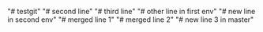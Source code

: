 "# testgit" 
"# second line" 
"# third line" 
"# other line in first env" 
"# new line in second env" 
"# merged line 1" 
"# merged line 2" 
"# new line 3 in master" 
